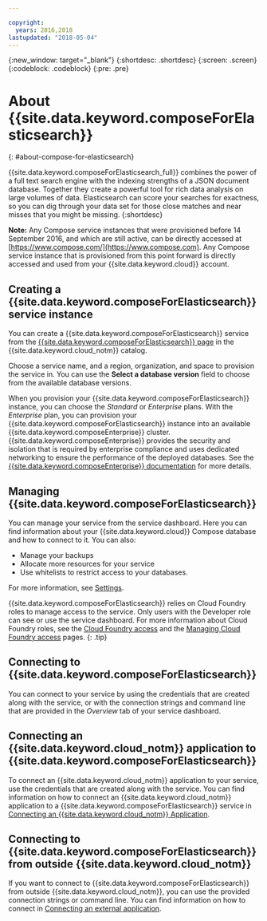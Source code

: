 ```yaml
---

copyright:
  years: 2016,2018
lastupdated: "2018-05-04"
---
```


{:new_window: target="_blank"}
{:shortdesc: .shortdesc}
{:screen: .screen}
{:codeblock: .codeblock}
{:pre: .pre}

# About {{site.data.keyword.composeForElasticsearch}}
{: #about-compose-for-elasticsearch}

{{site.data.keyword.composeForElasticsearch_full}} combines the power of a full text search engine with the indexing strengths of a JSON document database. Together they create a powerful tool for rich data analysis on large volumes of data. Elasticsearch can score your searches for exactness, so you can dig through your data set for those close matches and near misses that you might be missing.
{:shortdesc}

**Note:** Any Compose service instances that were provisioned before 14 September 2016, and which are still active, can be directly accessed at [https://www.compose.com/](https://www.compose.com). Any Compose service instance that is provisioned from this point forward is directly accessed and used from your {{site.data.keyword.cloud}} account.

## Creating a {{site.data.keyword.composeForElasticsearch}} service instance

You can create a {{site.data.keyword.composeForElasticsearch}} service from the [{{site.data.keyword.composeForElasticsearch}} page](https://console.{DomainName}/catalog/services/compose-for-elasticsearch/) in the {{site.data.keyword.cloud_notm}} catalog.

Choose a service name, and a region, organization, and space to provision the service in. You can use the **Select a database version** field to choose from the available database versions.

When you provision your {{site.data.keyword.composeForElasticsearch}} instance, you can choose the *Standard* or *Enterprise* plans. With the *Enterprise* plan, you can provision your {{site.data.keyword.composeForElasticsearch}} instance into an available {{site.data.keyword.composeEnterprise}} cluster. {{site.data.keyword.composeEnterprise}} provides the security and isolation that is required by enterprise compliance and uses dedicated networking to ensure the performance of the deployed databases. See the [{{site.data.keyword.composeEnterprise}} documentation](/docs/services/ComposeEnterprise/index.html) for more details.

## Managing {{site.data.keyword.composeForElasticsearch}}

You can manage your service from the service dashboard. Here you can find information about your {{site.data.keyword.cloud}} Compose database and how to connect to it. You can also:

- Manage your backups
- Allocate more resources for your service 
- Use whitelists to restrict access to your databases.

For more information, see [Settings](./dashboard-settings.html).

{{site.data.keyword.composeForElasticsearch}} relies on Cloud Foundry roles to manage access to the service. Only users with the Developer role can see or use the service dashboard. For more information about Cloud Foundry roles, see the [Cloud Foundry access](https://console.{DomainName}/docs/iam/cfaccess.html#cfaccess) and the [Managing Cloud Foundry access](https://console.{DomainName}/docs/iam/mngcf.html#mngcf) pages.
{: .tip}

## Connecting to {{site.data.keyword.composeForElasticsearch}}

You can connect to your service by using the credentials that are created along with the service, or with the connection strings and command line that are provided in the *Overview* tab of your service dashboard.

## Connecting an {{site.data.keyword.cloud_notm}} application to {{site.data.keyword.composeForElasticsearch}}

To connect an {{site.data.keyword.cloud_notm}} application to your service, use the credentials that are created along with the service. You can find information on how to connect an {{site.data.keyword.cloud_notm}} application to a {{site.data.keyword.composeForElasticsearch}} service in [Connecting an {{site.data.keyword.cloud_notm}} Application](./connecting-bluemix-app.html).

## Connecting to {{site.data.keyword.composeForElasticsearch}} from outside {{site.data.keyword.cloud_notm}}

If you want to connect to {{site.data.keyword.composeForElasticsearch}} from outside {{site.data.keyword.cloud_notm}}, you can use the provided connection strings or command line. You can find information on how to connect in [Connecting an external application](./connecting-external.html).
